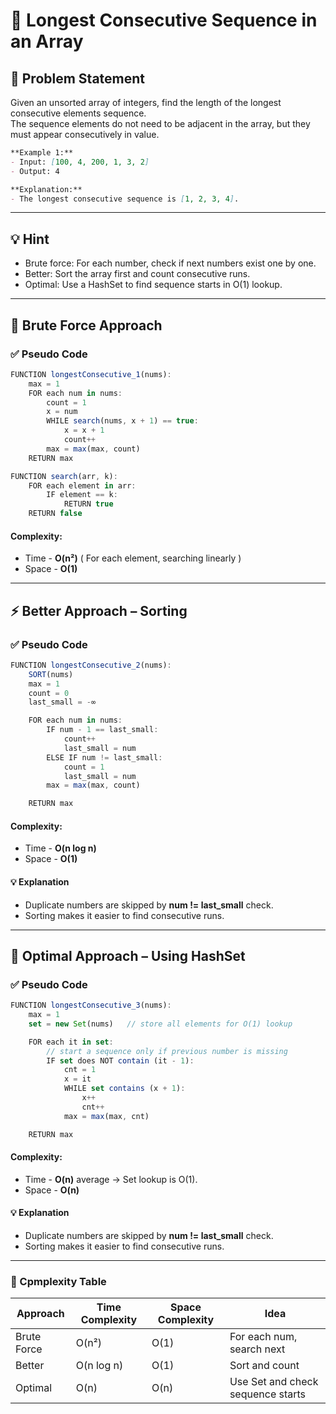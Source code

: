 # 🔗 Longest Consecutive Sequence in an Array

## 🧩 Problem Statement
Given an unsorted array of integers, find the length of the longest consecutive elements sequence. <br>
The sequence elements do not need to be adjacent in the array, but they must appear consecutively in value.

```markdown
**Example 1:**
- Input: [100, 4, 200, 1, 3, 2]
- Output: 4

**Explanation:**
- The longest consecutive sequence is [1, 2, 3, 4].
```

---

## 💡 Hint
- Brute force: For each number, check if next numbers exist one by one.
- Better: Sort the array first and count consecutive runs.
- Optimal: Use a HashSet to find sequence starts in O(1) lookup.

---

## 🧱 Brute Force Approach
### ✅ Pseudo Code
```js
FUNCTION longestConsecutive_1(nums):
    max = 1
    FOR each num in nums:
        count = 1
        x = num
        WHILE search(nums, x + 1) == true:
            x = x + 1
            count++
        max = max(max, count)
    RETURN max

FUNCTION search(arr, k):
    FOR each element in arr:
        IF element == k:
            RETURN true
    RETURN false
```
#### Complexity:
- Time - **O(n²)** ( For each element, searching linearly )
- Space - **O(1)**

---

## ⚡ Better Approach – Sorting
### ✅ Pseudo Code
```js
FUNCTION longestConsecutive_2(nums):
    SORT(nums)
    max = 1
    count = 0
    last_small = -∞

    FOR each num in nums:
        IF num - 1 == last_small:
            count++
            last_small = num
        ELSE IF num != last_small:
            count = 1
            last_small = num
        max = max(max, count)

    RETURN max
```
#### Complexity:
- Time - **O(n log n)** 
- Space - **O(1)**
#### 💡 Explanation
- Duplicate numbers are skipped by **num != last_small** check.
- Sorting makes it easier to find consecutive runs.

---

## 🚀 Optimal Approach – Using HashSet
### ✅ Pseudo Code
```js
FUNCTION longestConsecutive_3(nums):
    max = 1
    set = new Set(nums)   // store all elements for O(1) lookup

    FOR each it in set:
        // start a sequence only if previous number is missing
        IF set does NOT contain (it - 1):
            cnt = 1
            x = it
            WHILE set contains (x + 1):
                x++
                cnt++
            max = max(max, cnt)

    RETURN max
```
#### Complexity:
- Time - **O(n)** average → Set lookup is O(1). 
- Space - **O(n)**
#### 💡 Explanation
- Duplicate numbers are skipped by **num != last_small** check.
- Sorting makes it easier to find consecutive runs.

---

### 📌 Cpmplexity Table
| Approach     | Time Complexity | Space Complexity | Idea                             |
|--------------|-----------------|------------------|----------------------------------|
| Brute Force  | O(n²)           | O(1)             | For each num, search next        |
| Better       | O(n log n)      | O(1)             | Sort and count                   |
| Optimal      | O(n)            | O(n)             | Use Set and check sequence starts |